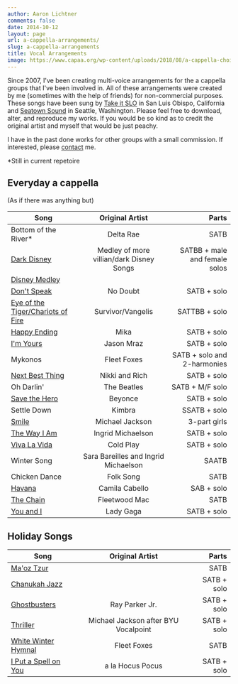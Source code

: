 ```yaml
---
author: Aaron Lichtner
comments: false
date: 2014-10-12 
layout: page
url: a-cappella-arrangements/
slug: a-cappella-arrangements
title: Vocal Arrangements
image: https://www.capaa.org/wp-content/uploads/2018/08/a-cappella-choir-.jpg
---
```



Since 2007, I've been creating multi-voice arrangements for the a cappella groups that I've been involved in. All of these arrangements were created by me (sometimes with the help of friends) for non-commercial purposes. These songs have been sung by [Take it SLO](http://www.takeitslo.com/) in San Luis Obispo, California and [Seatown Sound](https://www.facebook.com/SeatownSound) in Seattle, Washington. Please feel free to download, alter, and reproduce my works. If you would be so kind as to credit the original artist and myself that would be just peachy.

I have in the past done works for other groups with a small commission. If interested, please [contact](http://aaronlichtner.com/contact/) me.

*Still in current repetoire



## Everyday a cappella


(As if there was anything but)


| Song       | Original Artist    | Parts  |
| ------------- |:-------------:| -----:|
| Bottom of the River* | Delta Rae | SATB |
| [Dark Disney](/public/files/Dark-Disney.pdf) | Medley of more villian/dark Disney Songs | SATBB + male and female solos |
| [Disney Medley](/public/files/Disney-medley6-Full-Score.pdf) | | |
| [Don't Speak](/public/files/DontSpeakFinal.pdf) | No Doubt | SATB + solo |
| [Eye of the Tiger/Chariots of Fire](/public/files/eye-of-the-tiger-Full-Score.pdf) | Survivor/Vangelis |  SATTBB + solo | 
| [Happy Ending](/public/files/Happy-Ending-wo-chords-Full-Score.pdf) | Mika | SATB + solo | 
| [I'm Yours](/public/files/ImYoursFinal.pdf) | Jason Mraz | SATB + solo | 
| Mykonos  | Fleet Foxes | SATB + solo and 2-harmonies | 
| [Next Best Thing](/public/files/Next-Best-Thing-Full-Score.pdf) |  Nikki and Rich | SATB + solo | 
| Oh Darlin' | The Beatles | SATB + M/F solo | 
| [Save the Hero](/public/files/Save-the-Hero.pdf) | Beyonce | SATB + solo | 
| Settle Down | Kimbra | SSATB + solo | 
| [Smile](/public/files/Smile_Final.pdf) |  Michael Jackson | 3-part girls | 
| [The Way I Am](/public/files/The-Way-I-Am-done-Full-Score.pdf) |  Ingrid Michaelson |  SATB + solo | 
| [Viva La Vida](/public/files/Viva-La-Vida-Full-Score.pdf) | Cold Play | SATB + solo | 
| Winter Song | Sara Bareilles and Ingrid Michaelson | SAATB | 
| Chicken Dance | Folk Song | SATB |
| [Havana](/public/files/havana.pdf) | Camila Cabello | SAB + solo | 
| [The Chain](/public/files/The-Chain-Full_Score.pdf) | Fleetwood Mac | SATB | 
| [You and I](/public/files/you_and_.pdf) | Lady Gaga | SATB + solo |



## Holiday Songs


| Song       | Original Artist    | Parts  |
| ------------- |:-------------:| -----:|
| [Ma'oz Tzur](/public/files/MaozTzur.pdf) | | SATB | 
| [Chanukah Jazz](/public/files/Chanukah-Jazz.pdf) | | SATB + solo | 
| [Ghostbusters](/public/files/Ghostbusters-Seatown.pdf) | Ray Parker Jr. | SATB + solo |
| [Thriller](/public/files/Thriller_Seatown_Final-Full-Score.pdf) | Michael Jackson after BYU Vocalpoint | SATB + solo | 
| [White Winter Hymnal](/public/files/White-Winter-Hymnal_bridge.pdf) | Fleet Foxes | SATB | 
| [I Put a Spell on You](/public/files/HocusPocus-Full-Score.pdf) | a la Hocus Pocus | SATB + solo |
